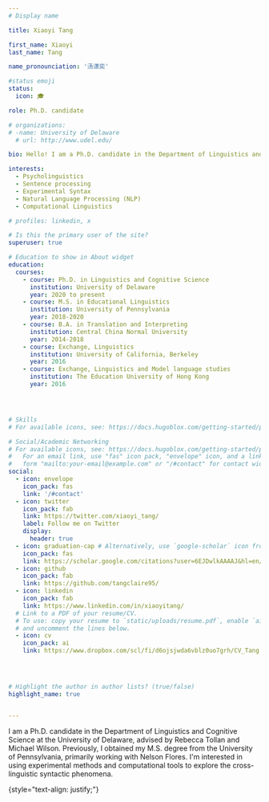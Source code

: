 ```yaml
---
# Display name

title: Xiaoyi Tang

first_name: Xiaoyi
last_name: Tang

name_pronounciation: '汤潇奕'

#status emoji
status:
  icon: 🎓

role: Ph.D. candidate 

# organizations:
# -name: University of Delaware
  # url: http://www.udel.edu/

bio: Hello! I am a Ph.D. candidate in the Department of Linguistics and Cognitive Science at the University of Delaware, advised by Rebecca Tollan and Michael Wilson. Previously, I obtained my M.S. degree from the University of Pennsylvania, primarily working with Nelson Flores. I'm interested in using experimental methods and computational tools to explore the cross-linguistic syntactic phenomena. 

interests: 
  - Psycholinguistics 
  - Sentence processing
  - Experimental Syntax
  - Natural Language Processing (NLP)
  - Computational Linguistics

# profiles: linkedin, x 

# Is this the primary user of the site?
superuser: true

# Education to show in About widget
education:
  courses:
    - course: Ph.D. in Linguistics and Cognitive Science
      institution: University of Delaware
      year: 2020 to present
    - course: M.S. in Educational Linguistics
      institution: University of Pennsylvania
      year: 2018-2020
    - course: B.A. in Translation and Interpreting
      institution: Central China Normal University
      year: 2014-2018
    - course: Exchange, Linguistics
      institution: University of California, Berkeley
      year: 2016
    - course: Exchange, Linguistics and Model language studies
      institution: The Education University of Hong Kong
      year: 2016




# Skills
# For available icons, see: https://docs.hugoblox.com/getting-started/page-builder/#icons

# Social/Academic Networking
# For available icons, see: https://docs.hugoblox.com/getting-started/page-builder/#icons
#   For an email link, use "fas" icon pack, "envelope" icon, and a link in the
#   form "mailto:your-email@example.com" or "/#contact" for contact widget.
social:
  - icon: envelope
    icon_pack: fas
    link: '/#contact'
  - icon: twitter
    icon_pack: fab
    link: https://twitter.com/xiaoyi_tang/
    label: Follow me on Twitter
    display:
      header: true
  - icon: graduation-cap # Alternatively, use `google-scholar` icon from `ai` icon pack
    icon_pack: fas
    link: https://scholar.google.com/citations?user=6EJDwlkAAAAJ&hl=en/ 
  - icon: github
    icon_pack: fab
    link: https://github.com/tangclaire95/ 
  - icon: linkedin
    icon_pack: fab
    link: https://www.linkedin.com/in/xiaoyitang/ 
  # Link to a PDF of your resume/CV.
  # To use: copy your resume to `static/uploads/resume.pdf`, enable `ai` icons in `params.yaml`,
  # and uncomment the lines below.
  - icon: cv
    icon_pack: ai
    link: https://www.dropbox.com/scl/fi/d6ojsjwda6vblz0uo7grh/CV_Tang.pdf?rlkey=gvxdbgidb6ffva9y8r239a5f7&dl=0/
    



# Highlight the author in author lists? (true/false)
highlight_name: true


---
```

I am a Ph.D. candidate in the Department of Linguistics and Cognitive Science at the University of Delaware, advised by Rebecca Tollan and Michael Wilson. Previously, I obtained my M.S. degree from the University of Pennsylvania, primarily working with Nelson Flores. I'm interested in using experimental methods and computational tools to explore the cross-linguistic syntactic phenomena. 

{style="text-align: justify;"}
